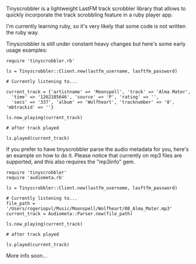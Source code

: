 Tinyscrobbler is a lightweight LastFM track scrobbler library that allows to quickly incorporate the track scrobbling feature in a ruby player app.

I'm currently learning ruby, so it's very likely that some code is not written the ruby way.

Tinyscrobbler is still under constant heavy changes but here's some early usage examples:

	require 'tinyscrobbler.rb'

	ls = Tinyscrobbler::Client.new(lastfm_username, lasftfm_password)

	# Currently listening to...

	current_track = {'artistname' => 'Moonspell', 'track' => 'Alma Mater',
	  'time' => '1262185646', 'source' => 'P', 'rating' => '',
	  'secs' => '337', 'album' => 'Wolfheart', 'tracknumber' => '8', 'mbtrackid' => ''}

	ls.now_playing(current_track)

	# after track played

	ls.played(current_track)

If you prefer to have tinyscrobbler parse the audio metadata for you, here's an example on how to do it.
Please notice that currently on mp3 files are supported, and this also requires the "mp3info" gem.

	require 'tinyscrobbler'
	require 'audiometa.rb'
	
	ls = Tinyscrobbler::Client.new(lastfm_username, lasftfm_password)

	# Currently listening to...
	file_path = '/Users/rogeriopvl/Music/Moonspell/Wolfheart/08_Alma_Mater.mp3'
	current_track = Audiometa::Parser.new(file_path)
	
	ls.now_playing(current_track)
	
	# after track played
	
	ls.played(current_track)
	

More info soon...
